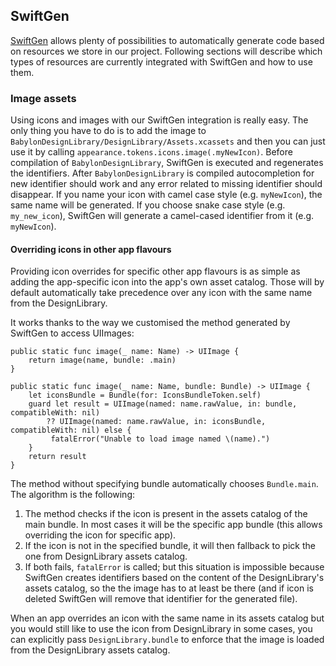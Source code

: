 ## SwiftGen

[SwiftGen](https://github.com/SwiftGen/SwiftGen) allows plenty of possibilities to automatically generate code based on resources we store in our project. Following sections will describe which types of resources are currently integrated with SwiftGen and how to use them.

### Image assets

Using icons and images with our SwiftGen integration is really easy. The only thing you have to do is to add the image to `BabylonDesignLibrary/DesignLibrary/Assets.xcassets` and then you can just use it by calling `appearance.tokens.icons.image(.myNewIcon)`. Before compilation of `BabylonDesignLibrary`, SwiftGen is executed and regenerates the identifiers. After `BabylonDesignLibrary` is compiled autocompletion for new identifier should work and any error related to missing identifier should disappear.
If you name your icon with camel case style (e.g. `myNewIcon`), the same name will be generated. If you choose snake case style (e.g. `my_new_icon`), SwiftGen will generate a camel-cased identifier from it (e.g. `myNewIcon`).

#### Overriding icons in other app flavours

Providing icon overrides for specific other app flavours is as simple as adding the app-specific icon into the app's own asset catalog. Those will by default automatically take precedence over any icon with the same name from the DesignLibrary.

It works thanks to the way we customised the method generated by SwiftGen to access UIImages:
```
public static func image(_ name: Name) -> UIImage {
	return image(name, bundle: .main) 
}

public static func image(_ name: Name, bundle: Bundle) -> UIImage {
	let iconsBundle = Bundle(for: IconsBundleToken.self)
	guard let result = UIImage(named: name.rawValue, in: bundle, compatibleWith: nil)
		?? UIImage(named: name.rawValue, in: iconsBundle, compatibleWith: nil) else {
		 fatalError("Unable to load image named \(name).") 
	}
	return result
}
```
The method without specifying bundle automatically chooses `Bundle.main`. The algorithm is the following:
1. The method checks if the icon is present in the assets catalog of the main bundle. In most cases it will be the specific app bundle (this allows overriding the icon for specific app).
2. If the icon is not in the specified bundle, it will then fallback to pick the one from DesignLibrary assets catalog.
3. If both fails, `fatalError` is called; but this situation is impossible because SwiftGen creates identifiers based on the content of the DesignLibrary's assets catalog, so the the image has to at least be there (and if icon is deleted SwiftGen will remove that identifier for the generated file).

When an app overrides an icon with the same name in its assets catalog but you would still like to use the icon from DesignLibrary in some cases, you can explicitly pass `DesignLibrary.bundle` to enforce that the image is loaded from the DesignLibrary assets catalog.
